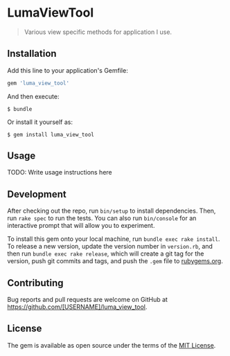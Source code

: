 # LumaViewTool

> Various view specific methods for application I use.
## Installation

Add this line to your application's Gemfile:

```ruby
gem 'luma_view_tool'
```

And then execute:

    $ bundle

Or install it yourself as:

    $ gem install luma_view_tool

## Usage

TODO: Write usage instructions here

## Development

After checking out the repo, run `bin/setup` to install dependencies. Then, run `rake spec` to run the tests. You can also run `bin/console` for an interactive prompt that will allow you to experiment.

To install this gem onto your local machine, run `bundle exec rake install`. To release a new version, update the version number in `version.rb`, and then run `bundle exec rake release`, which will create a git tag for the version, push git commits and tags, and push the `.gem` file to [rubygems.org](https://rubygems.org).

## Contributing

Bug reports and pull requests are welcome on GitHub at https://github.com/[USERNAME]/luma_view_tool.

## License

The gem is available as open source under the terms of the [MIT License](https://opensource.org/licenses/MIT).
